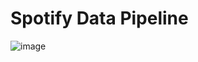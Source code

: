 # Spotify Data Pipeline

![image](https://github.com/user-attachments/assets/c5f8449a-29ad-4266-9942-5363276fde0a)
